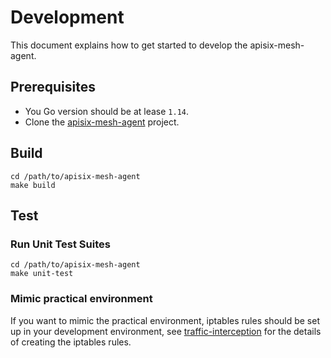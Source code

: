 Development
===========

This document explains how to get started to develop the apisix-mesh-agent.

Prerequisites
-------------

* You Go version should be at lease `1.14`.
* Clone the [apisix-mesh-agent](https://github.com/api7/apisix-mesh-agent) project.

Build
-----

```shell
cd /path/to/apisix-mesh-agent
make build
```

Test
----

### Run Unit Test Suites

```shell
cd /path/to/apisix-mesh-agent
make unit-test
```

### Mimic practical environment

If you want to mimic the practical environment, iptables rules should be set up in your development
environment, see [traffic-interception](./traffic-interception.md) for the details of creating
the iptables rules.
